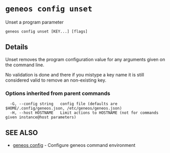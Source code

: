 # `geneos config unset`

Unset a program parameter

```text
geneos config unset [KEY...] [flags]
```

## Details

Unset removes the program configuration value for any arguments given
on the command line.

No validation is done and there if you mistype a key name it is still
considered valid to remove an non-existing key.

### Options inherited from parent commands

```text
  -G, --config string   config file (defaults are $HOME/.config/geneos.json, /etc/geneos/geneos.json)
  -H, --host HOSTNAME   Limit actions to HOSTNAME (not for commands given instance@host parameters)
```

## SEE ALSO

* [geneos config](geneos_config.md)	 - Configure geneos command environment

